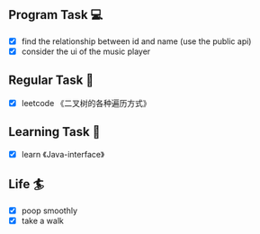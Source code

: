 

## Program Task  💻
- [x] find the relationship between id and name (use the public api)
- [x] consider the ui of the music player

## Regular Task  🤡
- [x] leetcode 《二叉树的各种遍历方式》

## Learning Task 🎯
- [x] learn 《Java-interface》

## Life 🏄
- [x] poop smoothly 
- [x] take a walk